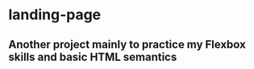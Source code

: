 # landing-page

<h2> Another project mainly to practice my Flexbox skills and basic HTML semantics <h2>
